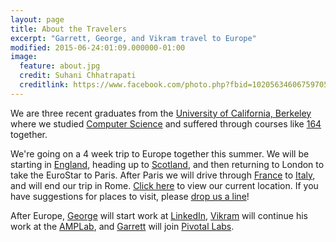 ```yaml
---
layout: page
title: About the Travelers
excerpt: "Garrett, George, and Vikram travel to Europe"
modified: 2015-06-24:01:09.000000-01:00
image:
  feature: about.jpg
  credit: Suhani Chhatrapati
  creditlink: https://www.facebook.com/photo.php?fbid=10205634606759705&set=t.1206559849&type=3&theater
---
```


We are three recent graduates from the [University of California,
Berkeley](http://www.berkeley.edu) where we studied [Computer
Science](https://imgs.xkcd.com/comics/donald_knuth.png) and suffered through
courses like [164](http://www-inst.eecs.berkeley.edu/~cs164/sp15/) together.

We're going on a 4 week trip to Europe together this summer.  We will be
starting in [England](/england), heading up to [Scotland](/scotland), and then
returning to London to take the EuroStar to Paris.  After Paris we will 
drive through [France](/france) to [Italy](/italy), and will end our trip in
Rome.  [Click here](/findus) to view our current location. If you have
suggestions for places to visit, please [drop us
a line](mailto:georgepearman@me.com)!

After Europe, [George](http://georgepearman.com) will start work at [LinkedIn](https://www.linkedin.com),
[Vikram](http://www.vikrams.io) will continue his work at the [AMPLab](https://amplab.cs.berkeley.edu),
and [Garrett](http://garrettf.com) will join [Pivotal Labs](http://pivotallabs.com).
